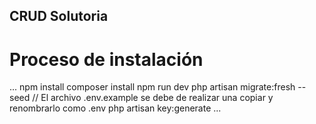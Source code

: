 
## CRUD Solutoria

# Proceso de instalación

...
npm install
composer install
npm run dev
php artisan migrate:fresh --seed
// El archivo .env.example se debe de realizar una copiar y renombrarlo como .env
php artisan key:generate
...